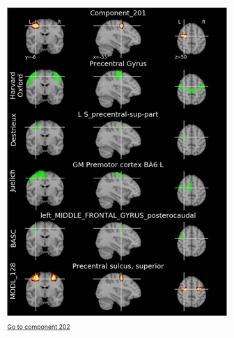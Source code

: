


![201](preliminary/201.jpg "Component 201")

[Go to component 202](https://parietal-inria.github.io/MODL_atlas/512/202 "Component 202")